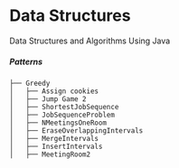 # Data Structures
Data Structures and Algorithms Using Java

##### Patterns
```
├── Greedy
│   ├── Assign cookies
│   ├── Jump Game 2
│   ├── ShortestJobSequence
│   ├── JobSequenceProblem
│   ├── NMeetingsOneRoom
│   ├── EraseOverlappingIntervals
│   ├── MergeIntervals
│   ├── InsertIntervals
│   ├── MeetingRoom2

```
